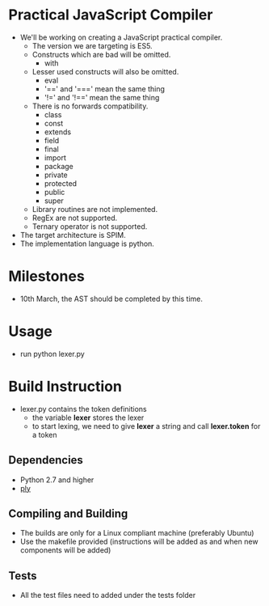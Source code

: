 # Practical JavaScript Compiler
- We'll be working on creating a JavaScript practical compiler.
    - The version we are targeting is ES5.
    - Constructs which are bad will be omitted.
        - with
    - Lesser used constructs will also be omitted.
        - eval
        - '==' and '===' mean the same thing
        - '!=' and '!==' mean the same thing
    - There is no forwards compatibility.
        - class
        - const
        - extends
        - field
        - final
        - import
        - package
        - private
        - protected
        - public
        - super
    - Library routines are not implemented.
    - RegEx are not supported.
    - Ternary operator is not supported.
- The target architecture is SPIM.
- The implementation language is python.

# Milestones
- 10th March, the AST should be completed by this time.

# Usage
- run python lexer.py <testFileName>

# Build Instruction
- lexer.py contains the token definitions
    - the variable **lexer** stores the lexer
    - to start lexing, we need to give **lexer** a string and call **lexer.token** for a token

## Dependencies
- Python 2.7 and higher
- [ply](https://github.com/dabeaz/ply)

## Compiling and Building
- The builds are only for a Linux compliant machine (preferably Ubuntu)
- Use the makefile provided (instructions will be added as and when new components will be added)

## Tests
- All the test files need to added under the tests folder

